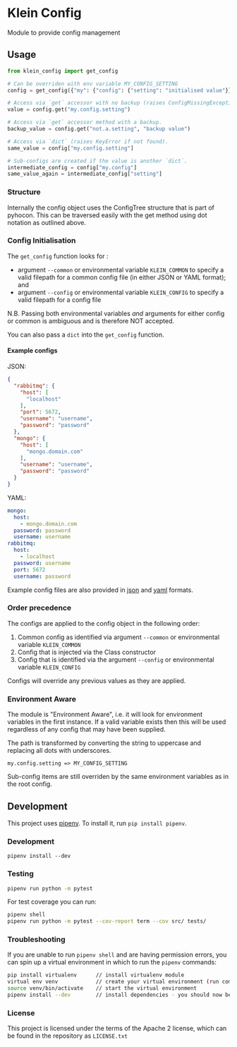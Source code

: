 # Klein Config

Module to provide config management

## Usage

```python
from klein_config import get_config

# Can be overriden with env variable MY_CONFIG_SETTING
config = get_config({"my": {"config": {"setting": "initialised value"}})

# Access via `get` accessor with no backup (raises ConfigMissingException if not found).
value = config.get("my.config.setting")

# Access via `get` accessor method with a backup.
backup_value = config.get("not.a.setting", "backup value")

# Access via `dict` (raises KeyError if not found).
same_value = config["my.config.setting"]

# Sub-configs are created if the value is another `dict`.
intermediate_config = config["my.config"]
same_value_again = intermediate_config["setting"]
```

### Structure
Internally the config object uses the ConfigTree structure that is part of pyhocon. This can be traversed easily with the get method using dot notation as outlined above.

### Config Initialisation
The `get_config` function looks for :
- argument `--common` or environmental variable `KLEIN_COMMON` to specify a valid filepath for a common config file (in either JSON or YAML format); and
- argument `--config` or environmental variable `KLEIN_CONFIG` to specify a valid filepath for a config file 


N.B. Passing both environmental variables _and_ arguments for either config or common is ambiguous and is therefore NOT accepted.

You can also pass a `dict` into the `get_config` function.

#### Example configs
JSON:
```json
{
  "rabbitmq": {
    "host": [
      "localhost"
    ],
    "port": 5672,
    "username": "username",
    "password": "password"
  },
  "mongo": {
    "host": [
      "mongo.domain.com"
    ],
    "username": "username",
    "password": "password"
  }
}
```
YAML:
```yaml
mongo:
  host:
    - mongo.domain.com
  password: password
  username: username
rabbitmq:
  host:
    - localhost
  password: username
  port: 5672
  username: password
```

Example config files are also provided in [json](example.config.json) and [yaml](example.config.yaml) formats.

### Order precedence
The configs are applied to the config object in the following order: 

1. Common config as identified via argument `--common` or environmental variable `KLEIN_COMMON`
2. Config that is injected via the Class constructor
3. Config that is identified via the argument `--config` or environmental variable `KLEIN_CONFIG`


Configs will override any previous values as they are applied.

### Environment Aware
The module is "Environment Aware", i.e. it will look for environment variables in the first instance. If a valid variable exists then this will be used regardless of any config that may have been supplied.

The path is transformed by converting the string to uppercase and replacing all dots with underscores.

```
my.config.setting => MY_CONFIG_SETTING
```

Sub-config items are still overriden by the same environment variables as in the root config.

## Development
This project uses [pipenv](https://github.com/pypa/pipenv). To install it, run `pip install pipenv`.

### Development
```
pipenv install --dev
```

### Testing
```bash
pipenv run python -m pytest
```
For test coverage you can run:
```bash
pipenv shell
pipenv run python -m pytest --cov-report term --cov src/ tests/
```

### Troubleshooting

If you are unable to run `pipenv shell` and are having permission errors, you can spin up a virtual environment in which to run 
the `pipenv` commands:

```bash
pip install virtualenv      // install virtualenv module
virtual env venv            // create your virtual environment (run command from project root directory)
source venv/bin/activate    // start the virtual environment
pipenv install --dev        // install dependencies - you should now be able to run the tests with the above commands
```


### License
This project is licensed under the terms of the Apache 2 license, which can be found in the repository as `LICENSE.txt`
